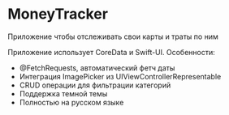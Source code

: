 # MoneyTracker
Приложение чтобы отслеживать свои карты и траты по ним

Приложение использует CoreData и Swift-UI.
Особенности:
- @FetchRequests, автоматический фетч даты
- Интеграция ImagePicker из UIViewControllerRepresentable
- CRUD операции для фильтрации категорий
- Поддержка темной темы
- Полностью на русском языке
